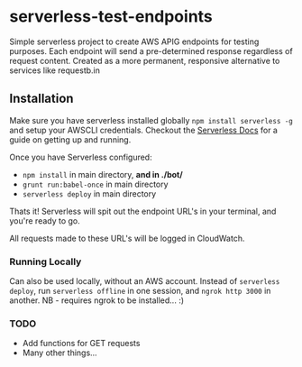 # serverless-test-endpoints
Simple serverless project to create AWS APIG endpoints for testing purposes. Each endpoint will send a pre-determined response regardless of request content.
Created as a more permanent, responsive alternative to services like requestb.in

## Installation
Make sure you have serverless installed globally `npm install serverless -g` and setup your AWSCLI credentials. Checkout the [Serverless Docs](https://serverless.com/framework/docs/providers/aws/guide/installation/ "serverless docs") for a guide on getting up and running.

Once you have Serverless configured:
- `npm install` in main directory, **and in ./bot/**
- `grunt run:babel-once` in main directory
- `serverless deploy` in main directory

Thats it! Serverless will spit out the endpoint URL's in your terminal, and you're ready to go.

All requests made to these URL's will be logged in CloudWatch.

### Running Locally
Can also be used locally, without an AWS account. Instead of `serverless deploy`, run `serverless offline` in one session, and `ngrok http 3000` in another. NB - requires ngrok to be installed... :)

### TODO
- Add functions for GET requests
- Many other things...
